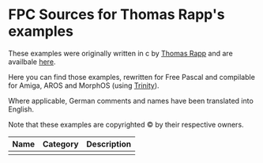 
FPC Sources for Thomas Rapp's examples
======================================

These examples were originally written in c by [Thomas Rapp](http://thomas-rapp.homepage.t-online.de) and are availbale [here](http://thomas-rapp.homepage.t-online.de/examples/index.html).

Here you can find those examples, rewritten for Free Pascal and compilable
for Amiga, AROS and MorphOS (using [Trinity](https://github.com/magorium/fpc-triforce/tree/master/Base/Trinity)).

Where applicable, German comments and names have been translated into English.

Note that these examples are copyrighted :copyright: by their respective owners.


| Name                | Category     | Description                                           |
| ------------------- | ------------ | ----------------------------------------------------- |
|                     |              |                                                       |

